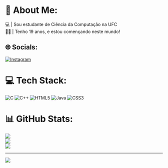 # 💫 About Me:
💻 | Sou estudante de Ciência da Computação na UFC<br>🧒🏽 | Tenho 19 anos, e estou començando neste mundo! <br>


## 🌐 Socials:
[![Instagram](https://img.shields.io/badge/Instagram-%23E4405F.svg?logo=Instagram&logoColor=white)](https://www.instagram.com/https://www.instagram.com/maykon_wendel_/) 

# 💻 Tech Stack:
![C](https://img.shields.io/badge/c-%2300599C.svg?style=plastic&logo=c&logoColor=white) ![C++](https://img.shields.io/badge/c++-%2300599C.svg?style=plastic&logo=c%2B%2B&logoColor=white) ![HTML5](https://img.shields.io/badge/html5-%23E34F26.svg?style=plastic&logo=html5&logoColor=white) ![Java](https://img.shields.io/badge/java-%23ED8B00.svg?style=plastic&logo=openjdk&logoColor=white) ![CSS3](https://img.shields.io/badge/css3-%231572B6.svg?style=plastic&logo=css3&logoColor=white)
# 📊 GitHub Stats:
![](https://github-readme-stats.vercel.app/api?username=MaykonWendel&theme=merko&hide_border=false&include_all_commits=false&count_private=false)<br/>
![](https://github-readme-streak-stats.herokuapp.com/?user=MaykonWendel&theme=merko&hide_border=false)<br/>
![](https://github-readme-stats.vercel.app/api/top-langs/?username=MaykonWendel&theme=merko&hide_border=false&include_all_commits=false&count_private=false&layout=compact)

---
[![](https://visitcount.itsvg.in/api?id=MaykonWendel&icon=0&color=0)](https://visitcount.itsvg.in)

<!-- Proudly created with GPRM ( https://gprm.itsvg.in ) -->
